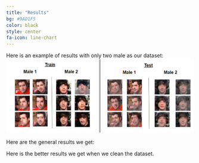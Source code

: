 ```yaml
---
title: "Results"
bg: #9AD1F5
color: black
style: center
fa-icon: line-chart
---
```


  Here is an example of results with only two male as our dataset:
<img src="./assets/images/2male.png" alt="Generated Images"/>

<!-- texte en commentaire -->

  Here are the general results we get:
<img1 src="./assets/images/results.png" alt="results"/>


<!-- texte en commentaire -->


  Here is the better results we get when we clean the dataset.
<img2 src="./assets/images/cleaningDataset.png" alt="resultsWithDatasetClean"/>
